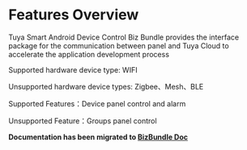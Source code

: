 # Features Overview

Tuya Smart Android Device Control Biz Bundle provides the interface package for the communication between panel and Tuya Cloud to accelerate the application development process

Supported hardware device type: WIFI 

Unsupported hardware device types: Zigbee、Mesh、BLE

Supported Features：Device panel control and alarm

Unsupported Feature：Groups panel control

**Documentation has been migrated to [BizBundle Doc](https://tuyainc.github.io/tuyasmart_bizbundle_android_doc/)**